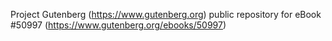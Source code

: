 Project Gutenberg (https://www.gutenberg.org) public repository for
eBook #50997 (https://www.gutenberg.org/ebooks/50997)
